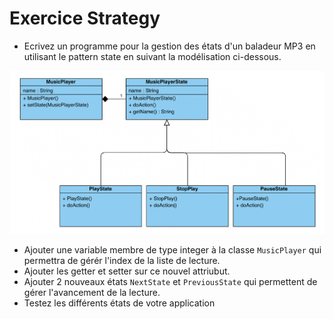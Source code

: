 # Exercice Strategy

* Ecrivez un programme pour la gestion des états d'un baladeur MP3 en utilisant le pattern state en suivant la modélisation ci-dessous.

![Pattern State](pattern_state.png)

* Ajouter une variable membre de type integer à la classe ```MusicPlayer``` qui permettra de gérér l'index de la liste de lecture.
* Ajouter les getter et setter sur ce nouvel attriubut.
* Ajouter 2 nouveaux états ```NextState``` et ```PreviousState``` qui permettent de gérer l'avancement de la lecture.
* Testez les différents états de votre application
